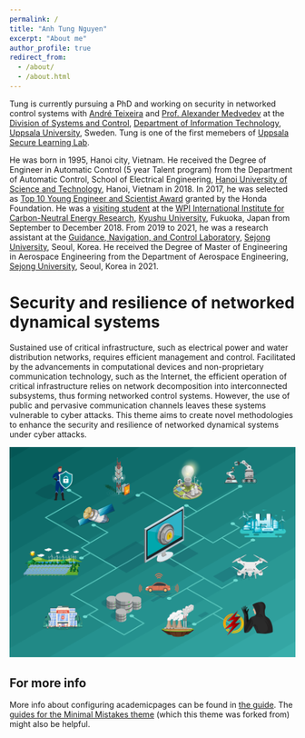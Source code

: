 ```yaml
---
permalink: /
title: "Anh Tung Nguyen"
excerpt: "About me"
author_profile: true
redirect_from: 
  - /about/
  - /about.html
---
```


Tung is currently pursuing a PhD and working on security in networked control systems with [André Teixeira](https://www.andre-teixeira.eu/) and [Prof. Alexander Medvedev](https://user.it.uu.se/~am/am.new.html) at the [Division of Systems and Control](http://www.it.uu.se/about_us/divisions/systems_and_control/people), [Department of Information Technology](https://it.uu.se/), [Uppsala University](https://uu.se/), Sweden. Tung is one of the first memebers of [Uppsala Secure Learning Lab](https://uslc-lab.github.io/).

He was born in 1995, Hanoi city, Vietnam. He received the Degree of Engineer in Automatic Control (5 year Talent program) from the Department of Automatic Control, School of Electrical Engineering, [Hanoi University of Science and Technology](https://hust.edu.vn/en/), Hanoi, Vietnam in 2018. In 2017, he was selected as [Top 10 Young Engineer and Scientist Award](https://www.hondafoundation.jp/yes/index_en/232) granted by the Honda Foundation. He was a [visiting student](https://www.hondafoundation.jp/yes/view_en/1194) at the [WPI International Institute for Carbon-Neutral Energy Research](https://i2cner.kyushu-u.ac.jp/en/), [Kyushu University](https://www.kyushu-u.ac.jp/en/), Fukuoka, Japan from September to December 2018. From 2019 to 2021, he was a research assistant at the [Guidance, Navigation, and Control Laboratory](http://sejong-gnclab.com/), [Sejong University](https://en.sejong.ac.kr/eng/index.do), Seoul, Korea. He received the Degree of Master of Engineering in Aerospace Engineering from the Department of Aerospace Engineering, [Sejong University](https://en.sejong.ac.kr/eng/index.do), Seoul, Korea in 2021.

Security and resilience of networked dynamical systems
======
Sustained use of critical infrastructure, such as electrical power and water distribution networks, requires efficient management and control. Facilitated by the advancements in computational devices and non-proprietary communication technology, such as the Internet, the efficient operation of critical infrastructure relies on network decomposition into interconnected subsystems, thus forming networked control systems. However, the use of public and pervasive communication channels leaves these systems vulnerable to cyber attacks. This theme aims to create novel methodologies to enhance the security and resilience of networked dynamical systems under cyber attacks.

![Editing a markdown file for a talk](/images/secure_networkv2.png)

For more info
------
More info about configuring academicpages can be found in [the guide](https://academicpages.github.io/markdown/). The [guides for the Minimal Mistakes theme](https://mmistakes.github.io/minimal-mistakes/docs/configuration/) (which this theme was forked from) might also be helpful.
